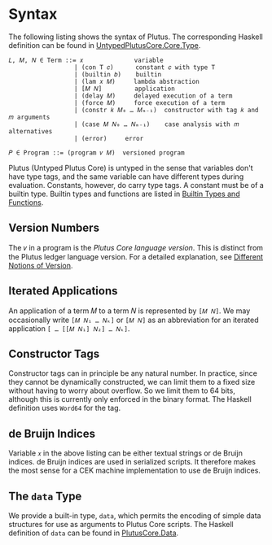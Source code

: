 # Syntax

The following listing shows the syntax of Plutus.
The corresponding Haskell definition can be found in [UntypedPlutusCore.Core.Type](https://plutus.cardano.intersectmbo.org/haddock/latest/plutus-core/UntypedPlutusCore-Core-Type.html#t:Term).

```text
𝐿, 𝑀, 𝑁 ∈ Term ::= 𝑥              variable
                  | (con T 𝑐)      constant 𝑐 with type T
                  | (builtin 𝑏)    builtin
                  | (lam 𝑥 𝑀)     lambda abstraction
                  | [𝑀 𝑁]         application
                  | (delay 𝑀)     delayed execution of a term
                  | (force 𝑀)     force execution of a term
                  | (constr 𝑘 𝑀₀ … 𝑀ₘ₋₁)  constructor with tag 𝑘 and 𝑚 arguments
                  | (case 𝑀 𝑁₀ … 𝑁ₘ₋₁)    case analysis with 𝑚 alternatives
                  | (error)     error

𝑃 ∈ Program ::= (program 𝑣 𝑀)  versioned program
```

Plutus (Untyped Plutus Core) is untyped in the sense that variables don't have type tags, and the same variable can have different types during evaluation.
Constants, however, do carry type tags.
A constant must be of a builtin type.
Builtin types and functions are listed in [Builtin Types and Functions](./builtin.md).

## Version Numbers

The 𝑣 in a program is the _Plutus Core language version_.
This is distinct from the Plutus ledger language version.
For a detailed explanation, see [Different Notions of Version](https://plutus.cardano.intersectmbo.org/docs/essential-concepts/versions).

## Iterated Applications

An application of a term 𝑀 to a term 𝑁 is represented by `[𝑀 𝑁]`.
We may occasionally write `[𝑀 𝑁₁ … 𝑁ₖ]` or `[𝑀 𝑁]` as an abbreviation for an iterated application `[ … [[𝑀 𝑁₁] 𝑁₂] … 𝑁ₖ]`.

## Constructor Tags

Constructor tags can in principle be any natural number.
In practice, since they cannot be dynamically constructed, we can limit them to a fixed size without having to worry about overflow.
So we limit them to 64 bits, although this is currently only enforced in the binary format.
The Haskell definition uses `Word64` for the tag.

## de Bruijn Indices

Variable `𝑥` in the above listing can be either textual strings or de Bruijn indices.
de Bruijn indices are used in serialized scripts.
It therefore makes the most sense for a CEK machine implementation to use de Bruijn indices.

## The `data` Type

We provide a built-in type, `data`, which permits the encoding of simple data structures
for use as arguments to Plutus Core scripts.
The Haskell definition of `data` can be found in [PlutusCore.Data](https://plutus.cardano.intersectmbo.org/haddock/latest/plutus-core/PlutusCore-Data.html#t:Data).

